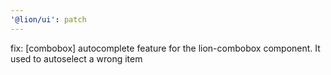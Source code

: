```yaml
---
'@lion/ui': patch
---
```


fix: [combobox] autocomplete feature for the lion-combobox component. It used to autoselect a wrong item
